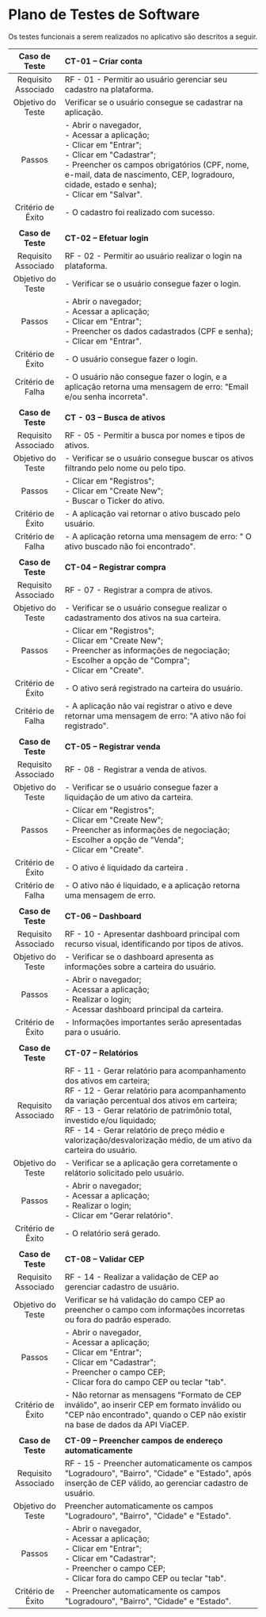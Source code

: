 # Plano de Testes de Software

Os testes funcionais a serem realizados no aplicativo são descritos a seguir.

 
| **Caso de Teste** | **CT-01 – Criar conta** 	|
| :---: | :--- |
| Requisito Associado | RF - 01 - Permitir ao usuário gerenciar seu cadastro na plataforma. |
| Objetivo do Teste | Verificar se o usuário consegue se cadastrar na aplicação. |
| Passos | - Abrir o navegador, <br> - Acessar a aplicação; <br> - Clicar em "Entrar"; <br> - Clicar em "Cadastrar";  <br> - Preencher os campos obrigatórios (CPF, nome, e-mail, data de nascimento, CEP, logradouro, cidade, estado e senha); <br> - Clicar em "Salvar". |
|Critério de Êxito | - O cadastro foi realizado com sucesso. |
|  	|  	|
| **Caso de Teste** | **CT-02 – Efetuar login** |
| Requisito Associado | RF - 02 - Permitir ao usuário realizar o login na plataforma. |
| Objetivo do Teste | - Verificar se o usuário consegue fazer o login. |
| Passos | - Abrir o navegador; <br> - Acessar a aplicação; <br> - Clicar em "Entrar";  <br> - Preencher os dados cadastrados (CPF e senha); <br> - Clicar em "Entrar". |
|Critério de Êxito | - O usuário consegue fazer o login. |
|Critério de Falha | - O usuário não consegue fazer o login, e a aplicação retorna uma mensagem de erro: "Email e/ou senha incorreta". |
|  	|  	|
| **Caso de Teste** | **CT - 03 – Busca de ativos** |
| Requisito Associado | RF - 05 - Permitir a busca por nomes e tipos de ativos. |
| Objetivo do Teste | - Verificar se o usuário consegue buscar os ativos filtrando pelo nome ou pelo tipo. |
| Passos | - Clicar em "Registros"; <br> - Clicar em "Create New"; <br> - Buscar o Ticker do ativo.|
|Critério de Êxito | - A aplicação vai retornar o ativo buscado pelo usuário. |
|Critério de Falha | - A aplicação retorna uma mensagem de erro: " O ativo buscado não foi encontrado". |
|  	|  	|
| **Caso de Teste** | **CT-04 – Registrar compra** |
| Requisito Associado | RF - 07 - Registrar a compra de ativos. |
| Objetivo do Teste | - Verificar se o usuário consegue realizar o cadastramento dos ativos na sua carteira. |
| Passos | - Clicar em "Registros"; <br> - Clicar em "Create New"; <br> - Preencher as informações de negociação; <br> - Escolher a opção de "Compra"; <br> - Clicar em "Create". |
|Critério de Êxito | - O ativo será registrado na carteira do usuário. |
|Critério de Falha | - A aplicação não vai registrar o ativo e deve retornar uma mensagem de erro: "A ativo não foi registrado". |
|  	|  	|
| **Caso de Teste** | **CT-05 – Registrar venda** |
| Requisito Associado | RF - 08 - Registrar a venda de ativos. |
| Objetivo do Teste | - Verificar se o usuário consegue fazer a liquidação de um ativo da carteira. |
| Passos | - Clicar em "Registros"; <br> - Clicar em "Create New"; <br> - Preencher as informações de negociação; <br> - Escolher a opção de "Venda"; <br> - Clicar em "Create". |
|Critério de Êxito | - O ativo é liquidado da carteira . |
|Critério de Falha | - O ativo não é liquidado, e a aplicação retorna uma mensagem de erro. |
|  	|  	|
| **Caso de Teste** | **CT-06 – Dashboard** |
| Requisito Associado | RF - 10 - Apresentar dashboard principal com recurso visual, identificando por tipos de ativos. |
| Objetivo do Teste | - Verificar se o dashboard apresenta as informações sobre a carteira do usuário. |
| Passos | - Abrir o navegador; <br> - Acessar a aplicação; <br> - Realizar o login;  <br> - Acessar dashboard principal da carteira. |
|Critério de Êxito | - Informações importantes serão apresentadas para o usuário. |
|  	|  	|
| **Caso de Teste** | **CT-07 – Relatórios** |
| Requisito Associado | RF - 11 - Gerar relatório para acompanhamento dos ativos em carteira; <br> RF - 12 - Gerar relatório para acompanhamento da variação percentual dos ativos em carteira; <br> RF - 13 - Gerar relatório de patrimônio total, investido e/ou liquidado; <br> RF - 14 - Gerar relatório de preço médio e valorização/desvalorização médio, de um ativo da carteira do usuário. |
| Objetivo do Teste | - Verificar se a aplicação gera corretamente o relátorio solicitado pelo usuário. |
| Passos | - Abrir o navegador; <br> - Acessar a aplicação; <br> - Realizar o login;  <br> - Clicar em "Gerar relatório". |
|Critério de Êxito | - O relatório será gerado. |
|  	|  	|
| **Caso de Teste** | **CT-08 – Validar CEP** 	|
| Requisito Associado | RF - 14 - Realizar a validação de CEP ao gerenciar cadastro de usuário. |
| Objetivo do Teste | Verificar se há validação do campo CEP ao preencher o campo com informações incorretas ou fora do padrão esperado. |
| Passos | - Abrir o navegador, <br> - Acessar a aplicação; <br> - Clicar em "Entrar"; <br> - Clicar em "Cadastrar";  <br> - Preencher o campo CEP; <br> - Clicar fora do campo CEP ou teclar "tab". |
|Critério de Êxito | - Não retornar as mensagens "Formato de CEP inválido", ao inserir CEP em formato inválido ou "CEP não encontrado", quando o CEP não existir na base de dados da API ViaCEP. |
|  	|  	|
| **Caso de Teste** | **CT-09 – Preencher campos de endereço automaticamente** 	|
| Requisito Associado | RF - 15 - Preencher automaticamente os campos "Logradouro", "Bairro", "Cidade" e "Estado", após inserção de CEP válido, ao gerenciar cadastro de usuário. |
| Objetivo do Teste | Preencher automaticamente os campos "Logradouro", "Bairro", "Cidade" e "Estado". |
| Passos | - Abrir o navegador, <br> - Acessar a aplicação; <br> - Clicar em "Entrar"; <br> - Clicar em "Cadastrar";  <br> - Preencher o campo CEP; <br> - Clicar fora do campo CEP ou teclar "tab". |
|Critério de Êxito | - Preencher automaticamente os campos "Logradouro", "Bairro", "Cidade" e "Estado". |
